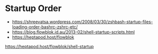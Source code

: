 # Startup Order

- https://shreevatsa.wordpress.com/2008/03/30/zshbash-startup-files-loading-order-bashrc-zshrc-etc/
- https://blog.flowblok.id.au/2013-02/shell-startup-scripts.html
- https://heptapod.host/flowblok

https://heptapod.host/flowblok/shell-startup
